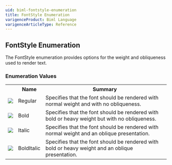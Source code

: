 ```yaml
---
uid: biml-fontstyle-enumeration
title: FontStyle Enumeration
varigenceProduct: Biml Language
varigenceArticleType: Reference
---
```


## FontStyle Enumeration<div class="LanguageSummary"><div class ="SummaryItem">The FontStyle enumeration provides options for the weight and obliqueness used to render text.</div></div><div class="EnumValueGroup">### Enumeration Values<table id="EnumValue" class="MemberList"><tbody><tr><th class="MemberTypeIconColumnHeader">&nbsp;</th><th class="MemberNameColumnHeader">Name</th><th class="MemberSummaryColumnHeader">Summary</th></tr><tr class="cd0"><td align="center" class="MemberTypeIcon"><img src="enumValue.png"></img></td><td class="MemberName">Regular</td><td class="MemberSummary"><div class ="SummaryItem">Specifies that the font should be rendered with normal weight and with no obliqueness.</div></td></tr><tr class="cd1"><td align="center" class="MemberTypeIcon"><img src="enumValue.png"></img></td><td class="MemberName">Bold</td><td class="MemberSummary"><div class ="SummaryItem">Specifies that the font should be rendered with bold or heavy weight but with no obliqueness.</div></td></tr><tr class="cd0"><td align="center" class="MemberTypeIcon"><img src="enumValue.png"></img></td><td class="MemberName">Italic</td><td class="MemberSummary"><div class ="SummaryItem">Specifies that the font should be rendered with normal weight and an oblique presentation.</div></td></tr><tr class="cd1"><td align="center" class="MemberTypeIcon"><img src="enumValue.png"></img></td><td class="MemberName">BoldItalic</td><td class="MemberSummary"><div class ="SummaryItem">Specifies that the font should be rendered with bold or heavy weight and an oblique presentation.</div></td></tr></tbody></table></div>